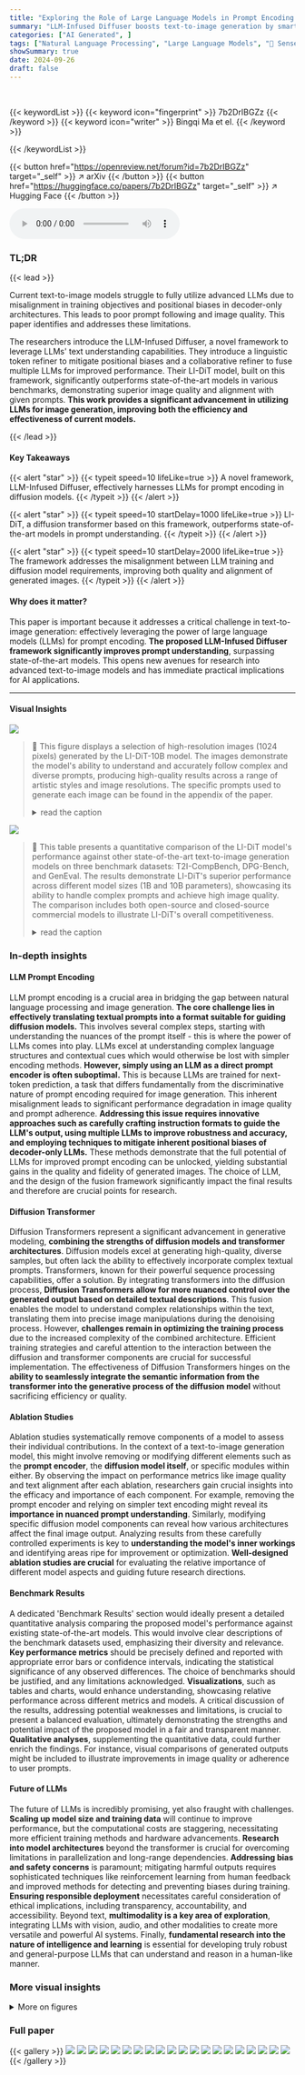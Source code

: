 ```yaml
---
title: "Exploring the Role of Large Language Models in Prompt Encoding for Diffusion Models"
summary: "LLM-Infused Diffuser boosts text-to-image generation by smartly integrating LLMs, surpassing existing models in prompt understanding and image quality."
categories: ["AI Generated", ]
tags: ["Natural Language Processing", "Large Language Models", "🏢 SenseTime Research",]
showSummary: true
date: 2024-09-26
draft: false
---
```


<br>

{{< keywordList >}}
{{< keyword icon="fingerprint" >}} 7b2DrIBGZz {{< /keyword >}}
{{< keyword icon="writer" >}} Bingqi Ma et el. {{< /keyword >}}
 
{{< /keywordList >}}

{{< button href="https://openreview.net/forum?id=7b2DrIBGZz" target="_self" >}}
↗ arXiv
{{< /button >}}
{{< button href="https://huggingface.co/papers/7b2DrIBGZz" target="_self" >}}
↗ Hugging Face
{{< /button >}}



<audio controls>
    <source src="https://ai-paper-reviewer.com/7b2DrIBGZz/podcast.wav" type="audio/wav">
    Your browser does not support the audio element.
</audio>


### TL;DR


{{< lead >}}

Current text-to-image models struggle to fully utilize advanced LLMs due to misalignment in training objectives and positional biases in decoder-only architectures. This leads to poor prompt following and image quality.  This paper identifies and addresses these limitations.

The researchers introduce the LLM-Infused Diffuser, a novel framework to leverage LLMs' text understanding capabilities.  They introduce a linguistic token refiner to mitigate positional biases and a collaborative refiner to fuse multiple LLMs for improved performance.  Their LI-DiT model, built on this framework, significantly outperforms state-of-the-art models in various benchmarks, demonstrating superior image quality and alignment with given prompts.  **This work provides a significant advancement in utilizing LLMs for image generation, improving both the efficiency and effectiveness of current models.**

{{< /lead >}}


#### Key Takeaways

{{< alert "star" >}}
{{< typeit speed=10 lifeLike=true >}} A novel framework, LLM-Infused Diffuser, effectively harnesses LLMs for prompt encoding in diffusion models. {{< /typeit >}}
{{< /alert >}}

{{< alert "star" >}}
{{< typeit speed=10 startDelay=1000 lifeLike=true >}} LI-DiT, a diffusion transformer based on this framework, outperforms state-of-the-art models in prompt understanding. {{< /typeit >}}
{{< /alert >}}

{{< alert "star" >}}
{{< typeit speed=10 startDelay=2000 lifeLike=true >}} The framework addresses the misalignment between LLM training and diffusion model requirements, improving both quality and alignment of generated images. {{< /typeit >}}
{{< /alert >}}

#### Why does it matter?
This paper is important because it addresses a critical challenge in text-to-image generation: effectively leveraging the power of large language models (LLMs) for prompt encoding.  **The proposed LLM-Infused Diffuser framework significantly improves prompt understanding**, surpassing state-of-the-art models. This opens new avenues for research into advanced text-to-image models and has immediate practical implications for AI applications.

------
#### Visual Insights



![](https://ai-paper-reviewer.com/7b2DrIBGZz/figures_0_1.jpg)

> 🔼 This figure displays a selection of high-resolution images (1024 pixels) generated by the LI-DiT-10B model.  The images demonstrate the model's ability to understand and accurately follow complex and diverse prompts, producing high-quality results across a range of artistic styles and image resolutions. The specific prompts used to generate each image can be found in the appendix of the paper.
> <details>
> <summary>read the caption</summary>
> Figure 1: High-resolution (1024px) samples from our LI-DiT-10B, showcasing its capabilities in complex prompt comprehension, precise prompt following, and high image quality across various styles and resolutions. Please refer to the appendix for the prompts.
> </details>





![](https://ai-paper-reviewer.com/7b2DrIBGZz/tables_7_1.jpg)

> 🔼 This table presents a quantitative comparison of the LI-DiT model's performance against other state-of-the-art text-to-image generation models on three benchmark datasets: T2I-CompBench, DPG-Bench, and GenEval.  The results demonstrate LI-DiT's superior performance across different model sizes (1B and 10B parameters), showcasing its ability to handle complex prompts and achieve high image quality. The comparison includes both open-source and closed-source commercial models to illustrate LI-DiT's overall competitiveness.
> <details>
> <summary>read the caption</summary>
> Table 1: The performance of LI-DiT on T2I-CompBench, DPG-Bench and GenEval benchmark. We compare LI-DiT-1B with recent open-source academic works and compare LI-DiT-10B with mainstream closed-source commercial models. Experiments indicate the superior capabilities of LI-DiT on complex prompt understanding across the model size.
> </details>





### In-depth insights


#### LLM Prompt Encoding
LLM prompt encoding is a crucial area in bridging the gap between natural language processing and image generation.  **The core challenge lies in effectively translating textual prompts into a format suitable for guiding diffusion models.**  This involves several complex steps, starting with understanding the nuances of the prompt itself - this is where the power of LLMs comes into play.  LLMs excel at understanding complex language structures and contextual cues which would otherwise be lost with simpler encoding methods. **However,  simply using an LLM as a direct prompt encoder is often suboptimal.** This is because LLMs are trained for next-token prediction, a task that differs fundamentally from the discriminative nature of prompt encoding required for image generation. This inherent misalignment leads to significant performance degradation in image quality and prompt adherence.  **Addressing this issue requires innovative approaches such as carefully crafting instruction formats to guide the LLM's output, using multiple LLMs to improve robustness and accuracy, and employing techniques to mitigate inherent positional biases of decoder-only LLMs.**  These methods demonstrate that the full potential of LLMs for improved prompt encoding can be unlocked, yielding substantial gains in the quality and fidelity of generated images. The choice of LLM, and the design of the fusion framework significantly impact the final results and therefore are crucial points for research.

#### Diffusion Transformer
Diffusion Transformers represent a significant advancement in generative modeling, **combining the strengths of diffusion models and transformer architectures**.  Diffusion models excel at generating high-quality, diverse samples, but often lack the ability to effectively incorporate complex textual prompts. Transformers, known for their powerful sequence processing capabilities, offer a solution. By integrating transformers into the diffusion process, **Diffusion Transformers allow for more nuanced control over the generated output based on detailed textual descriptions**. This fusion enables the model to understand complex relationships within the text, translating them into precise image manipulations during the denoising process.  However, **challenges remain in optimizing the training process** due to the increased complexity of the combined architecture.  Efficient training strategies and careful attention to the interaction between the diffusion and transformer components are crucial for successful implementation.  The effectiveness of Diffusion Transformers hinges on the **ability to seamlessly integrate the semantic information from the transformer into the generative process of the diffusion model** without sacrificing efficiency or quality.

#### Ablation Studies
Ablation studies systematically remove components of a model to assess their individual contributions.  In the context of a text-to-image generation model, this might involve removing or modifying different elements such as the **prompt encoder**, the **diffusion model itself**, or specific modules within either. By observing the impact on performance metrics like image quality and text alignment after each ablation, researchers gain crucial insights into the efficacy and importance of each component.  For example, removing the prompt encoder and relying on simpler text encoding might reveal its **importance in nuanced prompt understanding**. Similarly, modifying specific diffusion model components can reveal how various architectures affect the final image output.  Analyzing results from these carefully controlled experiments is key to **understanding the model's inner workings** and identifying areas ripe for improvement or optimization.  **Well-designed ablation studies are crucial** for evaluating the relative importance of different model aspects and guiding future research directions.

#### Benchmark Results
A dedicated 'Benchmark Results' section would ideally present a detailed quantitative analysis comparing the proposed model's performance against existing state-of-the-art models.  This would involve clear descriptions of the benchmark datasets used, emphasizing their diversity and relevance. **Key performance metrics** should be precisely defined and reported with appropriate error bars or confidence intervals, indicating the statistical significance of any observed differences.  The choice of benchmarks should be justified, and any limitations acknowledged.  **Visualizations**, such as tables and charts, would enhance understanding, showcasing relative performance across different metrics and models.  A critical discussion of the results, addressing potential weaknesses and limitations, is crucial to present a balanced evaluation, ultimately demonstrating the strengths and potential impact of the proposed model in a fair and transparent manner.  **Qualitative analyses**, supplementing the quantitative data, could further enrich the findings.  For instance, visual comparisons of generated outputs might be included to illustrate improvements in image quality or adherence to user prompts.

#### Future of LLMs
The future of LLMs is incredibly promising, yet also fraught with challenges.  **Scaling up model size and training data** will continue to improve performance, but the computational costs are staggering, necessitating more efficient training methods and hardware advancements.  **Research into model architectures** beyond the transformer is crucial for overcoming limitations in parallelization and long-range dependencies.  **Addressing bias and safety concerns** is paramount; mitigating harmful outputs requires sophisticated techniques like reinforcement learning from human feedback and improved methods for detecting and preventing biases during training.  **Ensuring responsible deployment** necessitates careful consideration of ethical implications, including transparency, accountability, and accessibility.  Beyond text, **multimodality is a key area of exploration**, integrating LLMs with vision, audio, and other modalities to create more versatile and powerful AI systems.  Finally, **fundamental research into the nature of intelligence and learning** is essential for developing truly robust and general-purpose LLMs that can understand and reason in a human-like manner.


### More visual insights

<details>
<summary>More on figures
</summary>


![](https://ai-paper-reviewer.com/7b2DrIBGZz/figures_2_1.jpg)

> 🔼 This figure compares the performance of the proposed LI-DiT model against several LLMs (LLaMA series) and encoder-decoder models (T5 series) across two benchmark datasets: image generation (T2I-CompBench) and text understanding (MMLU).  The results illustrate that while larger LLMs such as LLaMA3-8B show superior text understanding, they do not directly translate to better image generation performance.  The figure highlights the gap between raw LLM performance and effective prompt encoding within a diffusion model and motivates the need for a novel framework, such as the one proposed by the authors, to better leverage the power of LLMs in image generation. The performance of LI-DiT models (infused with different LLMs) is shown in relation to the base LLMs and T5 models, showcasing the improvement achieved by the proposed architecture.
> <details>
> <summary>read the caption</summary>
> Figure 2: Comparisons of our model, LLAMA series, and T5 series on image generation and text understanding benchmarks.
> </details>



![](https://ai-paper-reviewer.com/7b2DrIBGZz/figures_2_2.jpg)

> 🔼 This figure shows the performance discrepancy between the former and latter adjective-noun compositions in the LLaMA3-8B and T5-XXL models.  It highlights the positional bias in decoder-only LLMs like LLaMA3-8B, where information in the latter part of a prompt is less effectively processed for image generation compared to encoder-decoder models such as T5-XXL. The x-axis represents the relative position of the adj-noun composition within the prompt, and the y-axis represents the performance score. The figure visually demonstrates that the LLaMA3-8B model struggles to capture information from the latter part of the prompt, whereas the T5-XXL model maintains consistent performance regardless of position.
> <details>
> <summary>read the caption</summary>
> Figure 3: Performance discrepancy between former and latter adj-noun compositions in LLaMA3-8B and T5-XXL.
> </details>



![](https://ai-paper-reviewer.com/7b2DrIBGZz/figures_3_1.jpg)

> 🔼 This figure demonstrates the difference in prompt encoding between different language models.  When given a simple prompt ('a blue backpack and a red orange'), T5-XXL simply repeats the prompt, showing a lack of understanding or generation capabilities. LLaMA3-8B generates an unrelated response, highlighting its tendency to focus on predicting the next token rather than representing the input's meaning. However, when the same LLaMA3-8B model is fine-tuned with multimodal data and given an instruction to describe the image in detail, it produces a much more relevant and informative response.  This highlights the effectiveness of multimodal fine-tuning and explicit instruction guidance in improving the capabilities of LLMs for prompt encoding in image generation tasks.
> <details>
> <summary>read the caption</summary>
> Figure 4: The output of language models when feeding a prompt. We can observe that pre-trained LLaMA3-8B provides an unrelated expansion, and T5-XXL repeats the input prompt. LLaMA3-8B with multi-modal fine-tuning can provide detailed information based on human instruction.
> </details>



![](https://ai-paper-reviewer.com/7b2DrIBGZz/figures_4_1.jpg)

> 🔼 This figure illustrates the architecture of the LLM-infused diffuser, a novel framework proposed in the paper to leverage the capabilities of large language models (LLMs) for prompt encoding in diffusion models.  It shows a four-part pipeline:  1) Instruction insertion to guide LLMs toward image-relevant content; 2) Separate encoding of the prompt by multiple LLMs; 3) Linguistic token refiners to mitigate positional bias in LLM outputs; and 4) A collaborative refiner to merge and enhance representations from multiple LLMs, producing a robust text representation for the diffusion model.  The diagram visually depicts the flow of information and the interaction between the different components of the framework.
> <details>
> <summary>read the caption</summary>
> Figure 5: The pipeline of LLM-infused diffuser. First, the LLM-infused diffuser inserts an instruction to encourage LLMs to focus on image-related concepts. The linguistic token refiner eliminates the positional bias of LLM representations. Then the collaborative refiner further refines and mixes these embeddings and provides a more robust text representation. We only show 2 LLMs for simplicity.
> </details>



![](https://ai-paper-reviewer.com/7b2DrIBGZz/figures_6_1.jpg)

> 🔼 This figure displays several high-resolution images (1024 pixels) generated by the LI-DiT-10B model.  The images demonstrate the model's ability to understand and accurately follow complex and diverse text prompts, resulting in high-quality outputs across different artistic styles and resolutions.  The specific prompts used are listed in the appendix of the paper.
> <details>
> <summary>read the caption</summary>
> Figure 1: High-resolution (1024px) samples from our LI-DiT-10B, showcasing its capabilities in complex prompt comprehension, precise prompt following, and high image quality across various styles and resolutions. Please refer to the appendix for the prompts.
> </details>



![](https://ai-paper-reviewer.com/7b2DrIBGZz/figures_8_1.jpg)

> 🔼 This figure displays several high-resolution images (1024 pixels) generated by the LI-DiT-10B model.  The images demonstrate the model's ability to understand and accurately follow complex and diverse text prompts, producing high-quality results across different artistic styles and resolutions.  The specific text prompts used are listed in the appendix of the paper.
> <details>
> <summary>read the caption</summary>
> Figure 1: High-resolution (1024px) samples from our LI-DiT-10B, showcasing its capabilities in complex prompt comprehension, precise prompt following, and high image quality across various styles and resolutions. Please refer to the appendix for the prompts.
> </details>



![](https://ai-paper-reviewer.com/7b2DrIBGZz/figures_17_1.jpg)

> 🔼 This figure showcases the high-quality image generation capabilities of the LI-DiT-10B model. It presents nine example images generated from diverse and complex prompts, highlighting the model's proficiency in understanding and translating both simple and nuanced instructions, including those involving multiple objects and bilingual phrases. The results indicate LI-DiT-10B's strength in accurately capturing the essence of complex descriptions and producing detailed, visually appealing images.
> <details>
> <summary>read the caption</summary>
> Figure 8: LI-DiT-10B exhibits an astonishing ability to understand bilingual prompts, accurately generating images even with complex descriptions and combinations of objects.
> </details>



![](https://ai-paper-reviewer.com/7b2DrIBGZz/figures_18_1.jpg)

> 🔼 This figure showcases the model's ability to generate high-quality images from complex and creative prompts.  The four example prompts demonstrate the model's understanding of various artistic styles (anime, pixel art, realistic photography), scene descriptions, and object combinations. The generated images highlight LI-DiT-10B's ability to accurately interpret and synthesize these prompts into visually coherent and appealing results.
> <details>
> <summary>read the caption</summary>
> Figure 9: LI-DiT-10B exhibits an astonishing ability to understand prompts, accurately generating images even with complex descriptions and combinations of objects.
> </details>



![](https://ai-paper-reviewer.com/7b2DrIBGZz/figures_19_1.jpg)

> 🔼 This figure displays several high-resolution images (1024 pixels) generated by the LI-DiT-10B model.  The images demonstrate the model's ability to understand and accurately represent complex prompts, generating images that match the specified styles and resolutions. The prompts used to generate these images can be found in the appendix of the paper.
> <details>
> <summary>read the caption</summary>
> Figure 1: High-resolution (1024px) samples from our LI-DiT-10B, showcasing its capabilities in complex prompt comprehension, precise prompt following, and high image quality across various styles and resolutions. Please refer to the appendix for the prompts.
> </details>



![](https://ai-paper-reviewer.com/7b2DrIBGZz/figures_20_1.jpg)

> 🔼 This figure displays high-resolution images generated by the LI-DiT-10B model.  The images demonstrate the model's ability to understand and accurately represent a wide range of complex prompts, showcasing its capabilities in various artistic styles and resolutions.  The specific prompts used to generate each image can be found in the Appendix of the paper.
> <details>
> <summary>read the caption</summary>
> Figure 1: High-resolution (1024px) samples from our LI-DiT-10B, showcasing its capabilities in complex prompt comprehension, precise prompt following, and high image quality across various styles and resolutions. Please refer to the appendix for the prompts.
> </details>



![](https://ai-paper-reviewer.com/7b2DrIBGZz/figures_21_1.jpg)

> 🔼 This figure displays a diverse set of high-resolution images (1024 pixels) generated by the LI-DiT-10B model. The images demonstrate the model's ability to understand and accurately represent complex and diverse prompts, producing high-quality output across a wide range of styles and resolutions.  The prompts used to generate these images can be found in the paper's appendix.
> <details>
> <summary>read the caption</summary>
> Figure 1: High-resolution (1024px) samples from our LI-DiT-10B, showcasing its capabilities in complex prompt comprehension, precise prompt following, and high image quality across various styles and resolutions. Please refer to the appendix for the prompts.
> </details>



![](https://ai-paper-reviewer.com/7b2DrIBGZz/figures_22_1.jpg)

> 🔼 This figure displays several high-resolution images (1024 pixels) generated by the LI-DiT-10B model.  The images demonstrate the model's ability to understand and follow complex and diverse prompts, producing high-quality results across different artistic styles and image resolutions. The specific prompts used to generate each image are listed in the appendix of the paper.
> <details>
> <summary>read the caption</summary>
> Figure 1: High-resolution (1024px) samples from our LI-DiT-10B, showcasing its capabilities in complex prompt comprehension, precise prompt following, and high image quality across various styles and resolutions. Please refer to the appendix for the prompts.
> </details>



</details>






### Full paper

{{< gallery >}}
<img src="https://ai-paper-reviewer.com/7b2DrIBGZz/1.png" class="grid-w50 md:grid-w33 xl:grid-w25" />
<img src="https://ai-paper-reviewer.com/7b2DrIBGZz/2.png" class="grid-w50 md:grid-w33 xl:grid-w25" />
<img src="https://ai-paper-reviewer.com/7b2DrIBGZz/3.png" class="grid-w50 md:grid-w33 xl:grid-w25" />
<img src="https://ai-paper-reviewer.com/7b2DrIBGZz/4.png" class="grid-w50 md:grid-w33 xl:grid-w25" />
<img src="https://ai-paper-reviewer.com/7b2DrIBGZz/5.png" class="grid-w50 md:grid-w33 xl:grid-w25" />
<img src="https://ai-paper-reviewer.com/7b2DrIBGZz/6.png" class="grid-w50 md:grid-w33 xl:grid-w25" />
<img src="https://ai-paper-reviewer.com/7b2DrIBGZz/7.png" class="grid-w50 md:grid-w33 xl:grid-w25" />
<img src="https://ai-paper-reviewer.com/7b2DrIBGZz/8.png" class="grid-w50 md:grid-w33 xl:grid-w25" />
<img src="https://ai-paper-reviewer.com/7b2DrIBGZz/9.png" class="grid-w50 md:grid-w33 xl:grid-w25" />
<img src="https://ai-paper-reviewer.com/7b2DrIBGZz/10.png" class="grid-w50 md:grid-w33 xl:grid-w25" />
<img src="https://ai-paper-reviewer.com/7b2DrIBGZz/11.png" class="grid-w50 md:grid-w33 xl:grid-w25" />
<img src="https://ai-paper-reviewer.com/7b2DrIBGZz/12.png" class="grid-w50 md:grid-w33 xl:grid-w25" />
<img src="https://ai-paper-reviewer.com/7b2DrIBGZz/13.png" class="grid-w50 md:grid-w33 xl:grid-w25" />
<img src="https://ai-paper-reviewer.com/7b2DrIBGZz/14.png" class="grid-w50 md:grid-w33 xl:grid-w25" />
<img src="https://ai-paper-reviewer.com/7b2DrIBGZz/15.png" class="grid-w50 md:grid-w33 xl:grid-w25" />
<img src="https://ai-paper-reviewer.com/7b2DrIBGZz/16.png" class="grid-w50 md:grid-w33 xl:grid-w25" />
<img src="https://ai-paper-reviewer.com/7b2DrIBGZz/17.png" class="grid-w50 md:grid-w33 xl:grid-w25" />
<img src="https://ai-paper-reviewer.com/7b2DrIBGZz/18.png" class="grid-w50 md:grid-w33 xl:grid-w25" />
<img src="https://ai-paper-reviewer.com/7b2DrIBGZz/19.png" class="grid-w50 md:grid-w33 xl:grid-w25" />
<img src="https://ai-paper-reviewer.com/7b2DrIBGZz/20.png" class="grid-w50 md:grid-w33 xl:grid-w25" />
{{< /gallery >}}